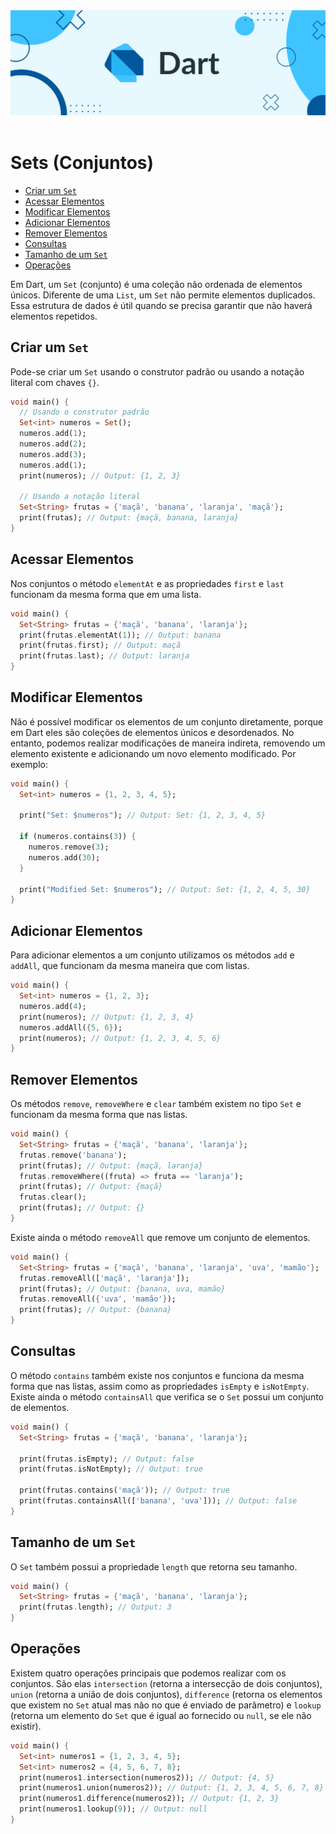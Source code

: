 <div align="center">
  <a href="https://github.com/joseferreira-dev/my-study-notes/tree/main/dart"><img src="../../banner_dart.png"></a>
</div>
<br>

# Sets (Conjuntos)

- [Criar um `Set`](#criar-um-set)
- [Acessar Elementos](#acessar-elementos)
- [Modificar Elementos](#modificar-elementos)
- [Adicionar Elementos](#adicionar-elementos)
- [Remover Elementos](#remover-elementos)
- [Consultas](#consultas)
- [Tamanho de um `Set`](#tamanho-de-um-set)
- [Operações](#operações)

Em Dart, um `Set` (conjunto) é uma coleção não ordenada de elementos únicos. Diferente de uma `List`, um `Set` não permite elementos duplicados. Essa estrutura de dados é útil quando se precisa garantir que não haverá elementos repetidos.

## Criar um `Set`

Pode-se criar um `Set` usando o construtor padrão ou usando a notação literal com chaves `{}`.

```dart
void main() {
  // Usando o construtor padrão
  Set<int> numeros = Set();
  numeros.add(1);
  numeros.add(2);
  numeros.add(3);
  numeros.add(1);
  print(numeros); // Output: {1, 2, 3}

  // Usando a notação literal
  Set<String> frutas = {'maçã', 'banana', 'laranja', 'maçã'};
  print(frutas); // Output: {maçã, banana, laranja}
}
```

## Acessar Elementos

Nos conjuntos o método `elementAt` e as propriedades `first` e `last` funcionam da mesma forma que em uma lista.

```dart
void main() {
  Set<String> frutas = {'maçã', 'banana', 'laranja'};
  print(frutas.elementAt(1)); // Output: banana
  print(frutas.first); // Output: maçã
  print(frutas.last); // Output: laranja
}
```

## Modificar Elementos

Não é possível modificar os elementos de um conjunto diretamente, porque em Dart eles são coleções de elementos únicos e desordenados. No entanto, podemos realizar modificações de maneira indireta, removendo um elemento existente e adicionando um novo elemento modificado. Por exemplo:

```dart
void main() {
  Set<int> numeros = {1, 2, 3, 4, 5};

  print("Set: $numeros"); // Output: Set: {1, 2, 3, 4, 5}

  if (numeros.contains(3)) {
    numeros.remove(3);
    numeros.add(30);
  }

  print("Modified Set: $numeros"); // Output: Set: {1, 2, 4, 5, 30}
}
```

## Adicionar Elementos

Para adicionar elementos a um conjunto utilizamos os métodos `add` e `addAll`, que funcionam da mesma maneira que com listas.

```dart
void main() {
  Set<int> numeros = {1, 2, 3};
  numeros.add(4);
  print(numeros); // Output: {1, 2, 3, 4}
  numeros.addAll({5, 6});
  print(numeros); // Output: {1, 2, 3, 4, 5, 6}
}
```

## Remover Elementos

Os métodos `remove`, `removeWhere` e `clear` também existem no tipo `Set` e funcionam da mesma forma que nas listas.

```dart
void main() {
  Set<String> frutas = {'maçã', 'banana', 'laranja'};
  frutas.remove('banana');
  print(frutas); // Output: {maçã, laranja}
  frutas.removeWhere((fruta) => fruta == 'laranja');
  print(frutas); // Output: {maçã}
  frutas.clear();
  print(frutas); // Output: {}
}
```

Existe ainda o método `removeAll` que remove um conjunto de elementos.

```dart
void main() {
  Set<String> frutas = {'maçã', 'banana', 'laranja', 'uva', 'mamão'};
  frutas.removeAll(['maçã', 'laranja']);
  print(frutas); // Output: {banana, uva, mamão}
  frutas.removeAll({'uva', 'mamão'});
  print(frutas); // Output: {banana}
}
```

## Consultas

O método `contains` também existe nos conjuntos e funciona da mesma forma que nas listas, assim como as propriedades `isEmpty` e `isNotEmpty`. Existe ainda o método `containsAll` que verifica se o `Set` possui um conjunto de elementos.

```dart
void main() {
  Set<String> frutas = {'maçã', 'banana', 'laranja'};
  
  print(frutas.isEmpty); // Output: false
  print(frutas.isNotEmpty); // Output: true

  print(frutas.contains('maçã')); // Output: true
  print(frutas.containsAll(['banana', 'uva'])); // Output: false
}
```

## Tamanho de um `Set`

O `Set` também possui a propriedade `length` que retorna seu tamanho.

```dart
void main() {
  Set<String> frutas = {'maçã', 'banana', 'laranja'};
  print(frutas.length); // Output: 3
}
```

## Operações

Existem quatro operações principais que podemos realizar com os conjuntos. São elas `intersection` (retorna a intersecção de dois conjuntos), `union` (retorna a união de dois conjuntos), `difference` (retorna os elementos que existem no `Set` atual mas não no que é enviado de parâmetro) e `lookup` (retorna um elemento do `Set` que é igual ao fornecido ou `null`, se ele não existir).

```dart
void main() {
  Set<int> numeros1 = {1, 2, 3, 4, 5};
  Set<int> numeros2 = {4, 5, 6, 7, 8};
  print(numeros1.intersection(numeros2)); // Output: {4, 5}
  print(numeros1.union(numeros2)); // Output: {1, 2, 3, 4, 5, 6, 7, 8}
  print(numeros1.difference(numeros2)); // Output: {1, 2, 3}
  print(numeros1.lookup(9)); // Output: null
}
```
